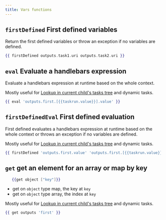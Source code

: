 ```yaml
---
title: Vars functions
---
```


## `firstDefined` First defined variables

Return the first defined variables or throw an exception if no variables are defined.

```handlebars
{{ firstDefined outputs.task1.uri outputs.task2.uri }}
```

## `eval` Evaluate a handlebars expression

Evaluate a handlebars expression at runtime based on the whole context.

Mostly useful for [Lookup in current child's tasks tree](../02.basic-usage.md#parents-with-flowable-task) and dynamic tasks.


```handlebars
{{ eval 'outputs.first.[{{taskrun.value}}].value' }}
```

## `firstDefinedEval` First defined evaluation

First defined evaluates a handlebars expression at runtime based on the whole context or throws an exception if no variables are defined.

Mostly useful for [Lookup in current child's tasks tree](../02.basic-usage.md#parents-with-flowable-task) and dynamic tasks.


```handlebars
{{ firstDefined 'outputs.first.value' 'outputs.first.[{{taskrun.value}}].value' }}
```

## `get` get an element for an array or map by key
```handlebars
   {{get object ["key"]}}
```

* get on `object` type map, the key at `key`
* get on `object` type array, the index at `key`

Mostly useful for [Lookup in current child's tasks tree](../02.basic-usage.md#parents-with-flowable-task) and dynamic tasks.

```handlebars
{{ get outputs 'first' }}
```

